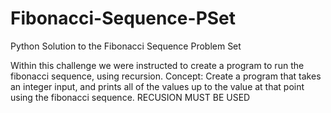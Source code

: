 # Fibonacci-Sequence-PSet
Python Solution to the Fibonacci Sequence Problem Set

Within this challenge we were instructed to create a program to run the fibonacci sequence, using recursion.
Concept: Create a program that takes an integer input, and prints all of the values up to the value at that point using the fibonacci sequence.
RECUSION MUST BE USED
